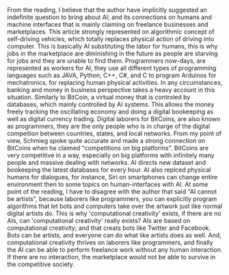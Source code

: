 

From the reading, I believe that the author have implicitly suggested an indefinite question to bring about AI; and its connections on humans and machine interfaces that is mainly claiming on freelance businesses and marketplaces.  This article strongly represented on algorithmic concept of self-driving vehicles, which totally replaces physical action of driving into computer. This is basically AI substituting the labor for humans, this is why jobs in the marketplace are diminishing in the future as people are starving for jobs and they are unable to find them. Programmers now-days, are represented as workers for AI, they use all different types of programming languages such as JAVA, Python, C++, C#, and C to program Arduinos for mechatronics, for replacing human physical activities. In any circumstances, banking and money in business perspective takes a heavy account in this situation. Similarly to BitCoin, a virtual money that is controled by databases, which mainly controlled by AI systems. This allows the money freely tracking the oscillating economy and doing a digital bookeeping as well as digital currency trading. Digital laborers for BitCoins, are also known as programmers, they are the only people who is in charge of the digital compeition between countries, states, and local networks. From my point of view, Schmieg spoke quite accurate and made a strong connection on BitCoins when he claimed "competitions on big platforms". BitCoins are very competitive in a way, especially on big platforms with infinitely many people and massive dealing with networks. AI directs new dataset and bookeeping the latest databases for every hour. AI also replced physical humans for dialogues, for instance, Siri on smartphones can change entire environment then to some topics on human-interfaces with AI.
  At some point of the reading, I have to disagree with the author that said "AI cannot be artists", because laborers like programmers, you can explicitly program algorithms that let bots and computers take over the artwork just like normal digital artists do. This is why 'computational creativity' exists, if there are no AIs, can 'computational creativity' really exists? AIs are based on computational creativity; and that creats bots like Twitter and Facebook. Bots can be artists, and everyone can do what like artists does as well. And, computational creativity thrives on laborers like programmers, and finally the AI can be able to perform freelance work without any human interaction.  If there are no interaction, the marketplace would not be able to survive in the competitive society.
